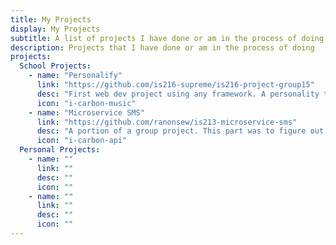 ```yaml
---
title: My Projects
display: My Projects
subtitle: A list of projects I have done or am in the process of doing
description: Projects that I have done or am in the process of doing
projects:
  School Projects:
    - name: "Personalify"
      link: "https://github.com/is216-supreme/is216-project-group15"
      desc: "First web dev project using any framework. A personality test based on a user's music preferences on spotify."
      icon: "i-carbon-music"
    - name: "Microservice SMS"
      link: "https://github.com/ranonsew/is213-microservice-sms"
      desc: "A portion of a group project. This part was to figure out how to use docker-compose and connect the main application (done by others) to an SMS api through AMQP. Done in Python and TypeScript."
      icon: "i-carbon-api"
  Personal Projects:
    - name: ""
      link: ""
      desc: ""
      icon: ""
    - name: ""
      link: ""
      desc: ""
      icon: ""
---
```


<ProjectList :projects="frontmatter.projects" />
